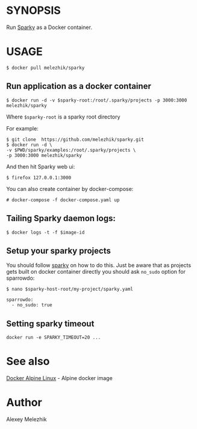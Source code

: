 # SYNOPSIS

Run [Sparky](https://github.com/melezhik/sparky) as a Docker container.

# USAGE

    $ docker pull melezhik/sparky 

## Run application as a docker container 

    $ docker run -d -v $sparky-root:/root/.sparky/projects -p 3000:3000 melezhik/sparky

Where `$sparky-root` is a sparky root directory

For example:

    $ git clone  https://github.com/melezhik/sparky.git 
    $ docker run -d \
    -v $PWD/sparky/examples:/root/.sparky/projects \
    -p 3000:3000 melezhik/sparky

And then hit Sparky web ui:

    $ firefox 127.0.0.1:3000

You can also create container by docker-compose:

    # docker-compose -f docker-compose.yaml up

## Tailing Sparky daemon logs:

    $ docker logs -t -f $image-id

## Setup your sparky projects

You should follow [sparky](https://github.com/melezhik/sparky) on how to do this.
Just be aware that as projects gets built on docker container directly you should ask `no_sudo`
option for sparrowdo:


    $ nano $sparky-host-root/my-project/sparky.yaml

    sparrowdo:
      - no_sudo: true

## Setting sparky timeout

    docker run -e SPARKY_TIMEOUT=20 ...

# See also

[Docker Alpine Linux](https://hub.docker.com/_/alpine) - Alpine docker image

# Author

Alexey Melezhik


